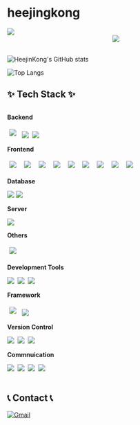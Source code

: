 
# heejingkong
<div align="left">
<img src="https://hits.seeyoufarm.com/api/count/incr/badge.svg?url=https%3A%2F%2Fgithub.com%2Fheejinkong&count_bg=%23D6D6D6&title_bg=%23555555&icon=&icon_color=%23E7E7E7&title=GITHUB&edge_flat=false"/>

<!--타이틀 부분-->
<div align="center">
  <img src="https://capsule-render.vercel.app/api?type=rounded&color=auto&text=Welcome%20to%20HeejinKong's%20GitHub%20😄&animation=twinkling&fontSize=40&fontAlignY=50&fontAlign=50&height=180"/>
</div>

<br>


  ![HeejinKong's GitHub stats](https://github-readme-stats.vercel.app/api?username=heejinkong&show_icons=true&bg_color=00000000)

  ![Top Langs](https://github-readme-stats.vercel.app/api/top-langs/?username=heejinkong&langs_count=10&layout=compact&theme=00000000)


## ✨ Tech Stack ✨
<div style="display:flex; flex-direction:column; align-items:flex-start;">
    <!-- Backend -->
    <p><strong>Backend</strong></p>
    <div>
         <img src="https://img.shields.io/badge/Java-ED8B00?style=for-the-badge&logo=openjdk&logoColor=white" style="margin: 5px;"/>&nbsp
        <img src="https://img.shields.io/badge/Node.js-43853D?style=for-the-badge&logo=node.js&logoColor=white"/>&nbsp
        <img src="https://img.shields.io/badge/python-3776AB?style=for-the-badge&logo=python&logoColor=white"/>&nbsp
    </div>
     <!-- Frontend -->
    <p><strong>Frontend</strong></p>
    <div>
        <img src="https://img.shields.io/badge/react-20232a.svg?style=for-the-badge&logo=react&logoColor=61DAFB" style="margin: 5px;"/>&nbsp
  <img src="https://img.shields.io/badge/Vue.js-35495E?style=for-the-badge&logo=vue.js&logoColor=4FC08D" style="margin: 5px;"/>&nbsp
  <img src="https://img.shields.io/badge/javascript-F7DF1E.svg?style=for-the-badge&logo=javascript&logoColor=20232a" style="margin: 5px;"/>&nbsp
  <img src="https://img.shields.io/badge/typescript-007ACC.svg?style=for-the-badge&logo=typescript&logoColor=white" style="margin: 5px;"/>&nbsp
  <img src="https://img.shields.io/badge/html5-E34F26.svg?style=for-the-badge&logo=html5&logoColor=white" style="margin: 5px;"/>&nbsp
  <img src="https://img.shields.io/badge/styled--components-DB7093?style=for-the-badge&logo=styled-components&logoColor=ffd35b" style="margin: 5px;"/>&nbsp
  <img src="https://img.shields.io/badge/css3-1572B6.svg?style=for-the-badge&logo=css3&logoColor=white" style="margin: 5px;"/>&nbsp
        <img src="https://img.shields.io/badge/mui-007FFF.svg?style=for-the-badge&logo=mui&logoColor=white" style="margin: 5px;"/>&nbsp
        <img src="https://img.shields.io/badge/bootstrap-7952B3.svg?style=for-the-badge&logo=bootstrap&logoColor=white" style="margin: 5px;"/>&nbsp
    </div>
    <!-- Database -->
    <p><strong>Database</strong></p>
    <div>
        <img src="https://img.shields.io/badge/oracle-F80000?style=for-the-badge&logo=oracle&logoColor=white"> 
        <img src="https://img.shields.io/badge/mysql-4479A1?style=for-the-badge&logo=mysql&logoColor=white"> 
    </div>
    <!-- Server -->
    <p><strong>Server</strong></p>
    <div>
        <img src="https://img.shields.io/badge/apache tomcat-F8DC75?style=for-the-badge&logo=apachetomcat&logoColor=black">
    </div>
    <!-- Others -->
    <p><strong>Others</strong></p>
    <div>
        <img src="https://img.shields.io/badge/SAP-0FAAFF?style=for-the-badge&logo=sap&logoColor=white" style="margin: 5px;"/>&nbsp
  </div>
    <!-- Development Tools -->
 <p><strong>Development Tools</strong></p>
	  <div>
		  <img src="https://img.shields.io/badge/IntelliJ_IDEA-000000.svg?style=for-the-badge&logo=intellij-idea&logoColor=white" />&nbsp
		  <img src="https://img.shields.io/badge/Visual_Studio-5C2D91?style=for-the-badge&logo=visual%20studio&logoColor=white" />&nbsp
		  <img src="https://img.shields.io/badge/Visual_Studio_Code-0078D4?style=for-the-badge&logo=visual%20studio%20code&logoColor=white" />&nbsp
</div>
  <!-- Framework -->
    <p><strong>Framework</strong></p>
    <div>
    <img src="https://img.shields.io/badge/spring-6DB33F?style=for-the-badge&logo=spring&logoColor=white" style="margin: 5px;"/>&nbsp
        <img src="https://img.shields.io/badge/flask-000000?style=for-the-badge&logo=flask&logoColor=white"> 
   </div>
       <!-- Version Control -->
    <p><strong>Version Control</strong></p>
    <div>
 <img src="https://img.shields.io/badge/git-F05033.svg?style=for-the-badge&logo=git&logoColor=white" />&nbsp
<img src="https://img.shields.io/badge/github-181717.svg?style=for-the-badge&logo=github&logoColor=white" />&nbsp
<img src="https://img.shields.io/badge/gitlab-FC6D26.svg?style=for-the-badge&logo=gitlab&logoColor=white" />&nbsp
</div>
 <!-- Commnuication-->
    <p><strong>Commnuication</strong></p>
    <div>
    <img src="https://img.shields.io/badge/atlassian-0052CC?style=for-the-badge&logo=atlassian&logoColor=white" />&nbsp
<img src="https://img.shields.io/badge/Jira-0052CC?style=for-the-badge&logo=Jira&logoColor=white" />&nbsp
<img src="https://img.shields.io/badge/Notion-F3F3F3.svg?style=for-the-badge&logo=notion&logoColor=black" />&nbsp
 <img src="https://img.shields.io/badge/figma-F24E1E.svg?style=for-the-badge&logo=figma&logoColor=white" />&nbsp

</div>
<br>


## 📞 Contact 📞
<div style="display:flex; flex-direction:row; align-items: center;">
    <a href="mailto:gmlwls3379@gmail.com">
        <img src="https://img.shields.io/badge/Gmail-EA4335?style=for-the-badge&logo=Gmail&logoColor=white" alt="Gmail">
    </a>
</div>
   
